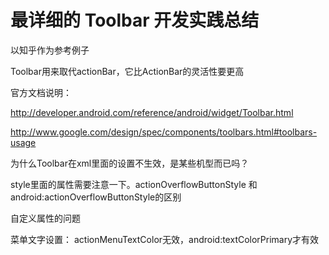 # 最详细的 Toolbar 开发实践总结

以知乎作为参考例子

Toolbar用来取代actionBar，它比ActionBar的灵活性要更高

官方文档说明：

http://developer.android.com/reference/android/widget/Toolbar.html

http://www.google.com/design/spec/components/toolbars.html#toolbars-usage

为什么Toolbar在xml里面的设置不生效，是某些机型而已吗？

style里面的属性需要注意一下。actionOverflowButtonStyle 和 android:actionOverflowButtonStyle的区别

自定义属性的问题

菜单文字设置： actionMenuTextColor无效，android:textColorPrimary才有效